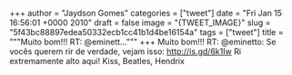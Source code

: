 
+++
author = "Jaydson Gomes"
categories = ["tweet"]
date = "Fri Jan 15 16:56:01 +0000 2010"
draft = false
image = "{TWEET_IMAGE}"
slug = "5f43bc88897edea50332ecb1cc41b1d4be16154a"
tags = ["tweet"]
title = """Muito bom!!! RT: @eminett..."""
+++
Muito bom!!! RT: @eminetto: Se vocês querem rir de verdade, vejam isso: http://is.gd/6k1Iw Ri extremamente alto aqui! Kiss, Beatles, Hendrix
